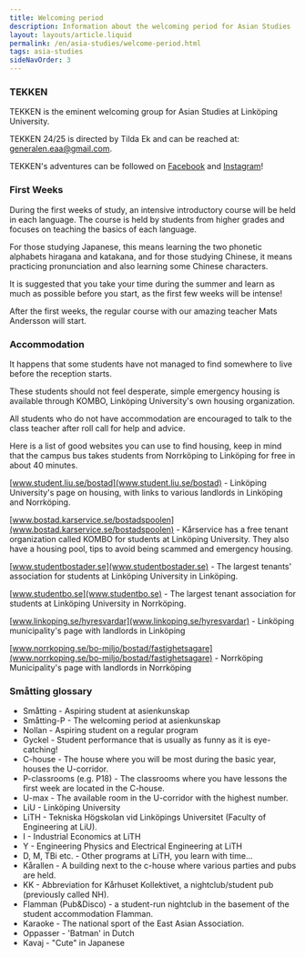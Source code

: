 ```yaml
---
title: Welcoming period
description: Information about the welcoming period for Asian Studies
layout: layouts/article.liquid
permalink: /en/asia-studies/welcome-period.html
tags: asia-studies
sideNavOrder: 3
---
```


### TEKKEN

TEKKEN is the eminent welcoming group for Asian Studies at Linköping University.

TEKKEN 24/25 is directed by Tilda Ek and can be reached at:  
generalen.eaa@gmail.com.

TEKKEN's adventures can be followed on [Facebook](https://www.facebook.com/FadderietTekken/) and [Instagram](https://www.instagram.com/fadderiet_tekken/)!

### First Weeks

During the first weeks of study, an intensive introductory course will be held in each language. The course is held by students from higher grades and focuses on teaching the basics of each language.

For those studying Japanese, this means learning the two phonetic alphabets hiragana and katakana, and for those studying Chinese, it means practicing pronunciation and also learning some Chinese characters.

It is suggested that you take your time during the summer and learn as much as possible before you start, as the first few weeks will be intense!

After the first weeks, the regular course with our amazing teacher Mats Andersson will start.

### Accommodation

It happens that some students have not managed to find somewhere to live before the reception starts.

These students should not feel desperate, simple emergency housing is available through KOMBO, Linköping University's own housing organization.

All students who do not have accommodation are encouraged to talk to the class teacher after roll call for help and advice.

Here is a list of good websites you can use to find housing, keep in mind that the campus bus takes students from Norrköping to Linköping for free in about 40 minutes.

[www.student.liu.se/bostad](www.student.liu.se/bostad) - Linköping University's page on housing, with links to various landlords in Linköping and Norrköping.

[www.bostad.karservice.se/bostadspoolen](www.bostad.karservice.se/bostadspoolen) - Kårservice has a free tenant organization called KOMBO for students at Linköping University. They also have a housing pool, tips to avoid being scammed and emergency housing.

[www.studentbostader.se](www.studentbostader.se) - The largest tenants' association for students at Linköping University in Linköping.

[www.studentbo.se](www.studentbo.se) - The largest tenant association for students at Linköping University in Norrköping.

[www.linkoping.se/hyresvardar](www.linkoping.se/hyresvardar) - Linköping municipality's page with landlords in Linköping

[www.norrkoping.se/bo-miljo/bostad/fastighetsagare](www.norrkoping.se/bo-miljo/bostad/fastighetsagare) - Norrköping Municipality's page with landlords in Norrköping

### Småtting glossary

* Småtting - Aspiring student at asienkunskap
* Småtting-P - The welcoming period at asienkunskap
* Nollan - Aspiring student on a regular program
* Gyckel - Student performance that is usually as funny as it is eye-catching!
* C-house - The house where you will be most during the basic year, houses the U-corridor.
* P-classrooms (e.g. P18) - The classrooms where you have lessons the first week are located in the C-house.
* U-max - The available room in the U-corridor with the highest number.
* LiU - Linköping University
* LiTH - Tekniska Högskolan vid Linköpings Universitet (Faculty of Engineering at LiU).
* I - Industrial Economics at LiTH
* Y - Engineering Physics and Electrical Engineering at LiTH
* D, M, TBi etc. - Other programs at LiTH, you learn with time...
* Kårallen - A building next to the c-house where various parties and pubs are held.
* KK - Abbreviation for Kårhuset Kollektivet, a nightclub/student pub (previously called NH).
* Flamman (Pub&Disco) - a student-run nightclub in the basement of the student accommodation Flamman.
* Karaoke - The national sport of the East Asian Association.
* Oppasser - 'Batman' in Dutch
* Kavaj - "Cute" in Japanese